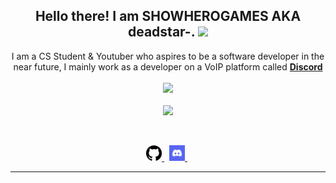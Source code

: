 <h2 align="center">
    Hello there! I am <strong>SHOWHEROGAMES AKA deadstar-</strong>. <img src="https://raw.githubusercontent.com/MartinHeinz/MartinHeinz/master/wave.gif" width="30px">
</h2>
<p align="center">
    I am a CS Student & Youtuber who aspires to be a software developer in the near future, I mainly work as a developer on a VoIP platform called <strong> <a href="https://discord.com">Discord</a></strong>
<br>
<br>
<a href="https://github.com/SHOWHEROGAMES">
        <img src="https://komarev.com/ghpvc/?username=SHOWHEROGAMES&color=red" />
  </a> 
<br>
<br>
<a href="https://discord.com/users/839174095727886386">
        <img src="https://lanyard-profile-readme.vercel.app/api/839174095727886386?idleMessage=%22May%20The%20Code%20Be%20With%20you%22&borderRadius=25px" />
    </a>
</p>
&nbsp;
<p align="center">
    <a href="https://github.com/SHOWHEROGAMES/">
        <img src="./assets/github-solid.png" width="25px" />
    </a>
    &nbsp;
    <a href="https://discord.com/users/839174095727886386">
        <img src="./assets/discord-solid.png" width="25px" />
    </a>
    &nbsp;
<hr/>

